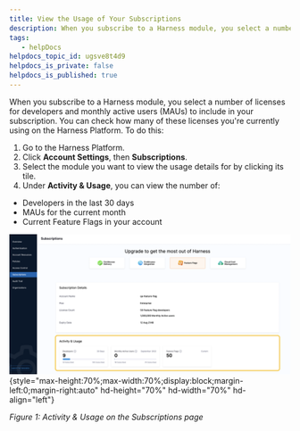 ```yaml
---
title: View the Usage of Your Subscriptions
description: When you subscribe to a Harness module, you select a number of licenses for developers and monthly active users (MAUs) to include in your subscription. You can check how many of these licenses you’re…
tags: 
   - helpDocs
helpdocs_topic_id: ugsve8t4d9
helpdocs_is_private: false
helpdocs_is_published: true
---
```


When you subscribe to a Harness module, you select a number of licenses
for developers and monthly active users (MAUs) to include in your
subscription. You can check how many of these licenses you're currently
using on the Harness Platform. To do this:

1.  Go to the Harness Platform.
2.  Click **Account Settings**, then **Subscriptions**. 
3.  Select the module you want to view the usage details for by clicking
    its tile. 
4.  Under **Activity & Usage**, you can view the number of:

-   Developers in the last 30 days
-   MAUs for the current month
-   Current Feature Flags in your account 

![](./static/view-the-usage-of-your-subscriptions-05.png){style="max-height:70%;max-width:70%;display:block;margin-left:0;margin-right:auto"
hd-height="70%" hd-width="70%" hd-align="left"}

*Figure 1: Activity & Usage on the Subscriptions page*
